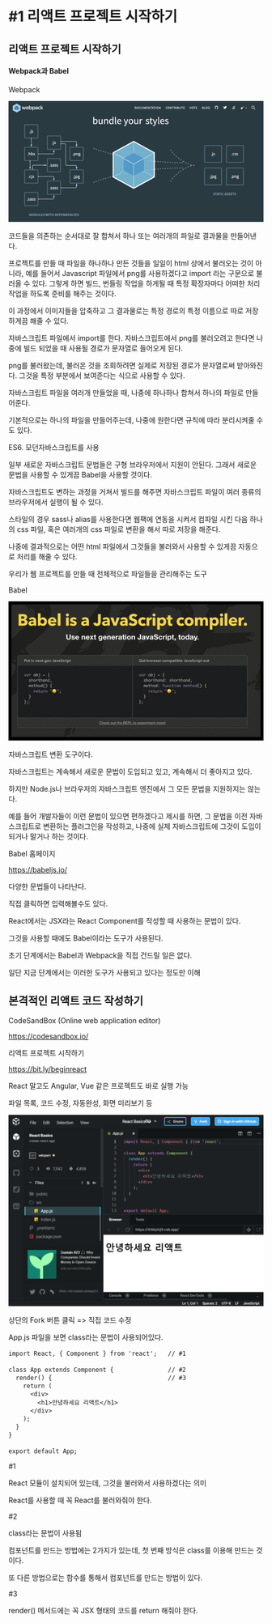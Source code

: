 # #1 리액트 프로젝트 시작하기



## 리액트 프로젝트 시작하기

#### Webpack과 Babel

Webpack

![image-20200217195617129](images/image-20200217195617129.png)

코드들을 의존하는 순서대로 잘 합쳐서 하나 또는 여러개의 파일로 결과물을 만들어낸다.

프로젝트를 만들 때 파일을 하나하나 만든 것들을 일일이 html 상에서 불러오는 것이 아니라, 예를 들어서 Javascript 파일에서 png를 사용하겠다고 import 라는 구문으로 불러올 수 있다. 그렇게 하면 빌드, 번들링 작업을 하게될 때 특정 확장자마다 어떠한 처리 작업을 하도록 준비를 해주는 것이다.

이 과정에서 이미지들을 압축하고 그 결과물로는 특정 경로의 특정 이름으로 따로 저장하게끔 해줄 수 있다.

자바스크립트 파일에서 import를 한다. 자바스크립트에서 png를 불러오려고 한다면 나중에 빌드 되었을 때 사용될 경로가 문자열로 들어오게 된다.

png를 불러왔는데, 불러온 것을 조회하려면 실제로 저장된 경로가 문자열로써 받아와진다. 그것을 특정 부분에서 보여준다는 식으로 사용할 수 있다.

자바스크립트 파일을 여러개 만들었을 때, 나중에 하나하나 합쳐서 하나의 파일로 만들어준다.

기본적으로는 하나의 파일을 만들어주는데, 나중에 원한다면 규칙에 따라 분리시켜줄 수도 있다.

ES6. 모던자바스크립트를 사용

일부 새로운 자바스크립트 문법들은 구형 브라우저에서 지원이 안된다. 그래서 새로운 문법을 사용할 수 있게끔 Babel을 사용할 것이다.

자바스크립트도 변하는 과정을 거쳐서 빌드를 해주면 자바스크립트 파일이 여러 종류의 브라우저에서 실행이 될 수 있다.

스타일의 경우 sass나 alias를 사용한다면 웹팩에 연동을 시켜서 컴파일 시킨 다음 하나의 css 파일, 혹은 여러개의 css 파일로 변환을 해서 따로 저장을 해준다.

나중에 결과적으로는 어떤 html 파일에서 그것들을 불러와서 사용할 수 있게끔 자동으로 처리를 해줄 수 있다.



우리가 웹 프로젝트를 만들 때 전체적으로 파일들을 관리해주는 도구



Babel

![image-20200217201446759](images/image-20200217201446759.png)

자바스크립트 변환 도구이다.

자바스크립트는 계속해서 새로운 문법이 도입되고 있고, 계속해서 더 좋아지고 있다.

하지만 Node.js나 브라우저의 자바스크립트 엔진에서 그 모든 문법을 지원하지는 않는다.

예를 들어 개발자들이 이런 문법이 있으면 편하겠다고 제시를 하면, 그 문법을 이전 자바스크립트로 변환하는 플러그인을 작성하고, 나중에 실제 자바스크립트에 그것이 도입이 되거나 말거나 하는 것이다.



Babel 홈페이지

https://babeljs.io/



다양한 문법들이 나타난다.

직접 클릭하면 입력해볼수도 있다.



React에서는 JSX라는 React Component를 작성할 때 사용하는 문법이 있다.

그것을 사용할 때에도 Babel이라는 도구가 사용된다.



초기 단계에서는 Babel과 Webpack을 직접 건드릴 일은 없다.

일단 지금 단계에서는 이러한 도구가 사용되고 있다는 정도만 이해



## 본격적인 리액트 코드 작성하기

CodeSandBox (Online web application editor)

https://codesandbox.io/



리액트 프로젝트 시작하기

https://bit.ly/beginreact



React 말고도 Angular, Vue 같은 프로젝트도 바로 실행 가능

파일 목록, 코드 수정, 자동완성, 화면 미리보기 등



![image-20200217202848228](images/image-20200217202848228.png)

상단의 Fork 버튼 클릭 => 직접 코드 수정



App.js 파일을 보면 class라는 문법이 사용되어있다.



```react
import React, { Component } from 'react';	// #1

class App extends Component {				// #2
  render() {								// #3
    return (
      <div>
        <h1>안녕하세요 리액트</h1>
      </div>
    );
  }
}

export default App;
```

#1

React 모듈이 설치되어 있는데, 그것을 불러와서 사용하겠다는 의미

React를 사용할 때 꼭 React를 불러와줘야 한다.



#2

class라는 문법이 사용됨

컴포넌트를 만드는 방법에는 2가지가 있는데, 첫 번째 방식은 class를 이용해 만드는 것이다.

또 다른 방법으로는 함수를 통해서 컴포넌트를 만드는 방법이 있다.



#3

render() 메서드에는 꼭 JSX 형태의 코드를 return 해줘야 한다.

